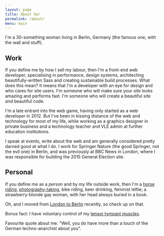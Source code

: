 ```yaml
---
layout: page
title: About her
permalink: /about/
menu: main
---
```


I'm a 30-something woman living in Berlin, Germany (the famous one, with the wall and stuff).

## Work
If you define me by how I sell my labour, then I'm a front-end web developer, specialising in performance, design systems, architecting beautifully-written Sass and creating sustainable build processes. What does this mean? It means that I'm a developer with an eye for design and who cares for site users. I'm someone who will make sure your site looks amazing and performs fast. I'm someone who will create a beautiful site _and_ beautiful code.

I'm a late entrant into the web game, having only started as a web developer in 2012. But I've been in kissing distance of the web and technology for most of my life, while working as a graphics designer in private business and a technology teacher and VLE admin at further education institutions.

I speak at events, write about the web and am generally considered pretty darned good at what I do. I work for Springer Nature (the good Springer, not the evil one) in Berlin, and was previously at BBC News in London, where I was responsible for building the 2015 General Election site.

## Personal
If you define me as a *person* and by my life outside work, then I'm a [horse riding](/about/horseriding), [photography-taking](https://flickr.com/photos/sonniesedge), bike riding, beer drinking, feminist leftie; a strawberry-blonde gay woman, with her head always buried in a book.

Oh, and I moved from [London to Berlin](/blog/berlin) recently, so check up on that.

Bonus fact: I have voluntary control of my [tensor tympani muscles](http://en.m.wikipedia.org/wiki/Tensor_tympani_muscle).

Favourite quote about me: "Well, you do have more than a touch of the German techno-anarchist about you".
